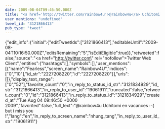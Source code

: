 ```yaml
---
date: 2009-08-04T09:46:50.000Z
title: "<a href='http://twitter.com/rainbow4u'>@rainbow4u</a> Uchitomi en vacances :-( but i miss you !″"
user_mentions: "undefined"
tweet_id: "3121866413"
pub_type: "tweet"
---
```

{"edit_info":{"initial":{"editTweetIds":["3121866413"],"editableUntil":"2009-08-04T10:16:50.000Z","editsRemaining":"5","isEditEligible":true}},"retweeted":false,"source":"<a href=\"http://twitter.com\" rel=\"nofollow\">Twitter Web Client</a>","entities":{"hashtags":[],"symbols":[],"user_mentions":[{"name":"Fearless","screen_name":"Rainbow4U","indices":["0","10"],"id_str":"2227208220","id":"2227208220"}],"urls":[]},"display_text_range":["0","52"],"favorite_count":"0","in_reply_to_status_id_str":"3121834929","id_str":"3121866413","in_reply_to_user_id":"19061911","truncated":false,"retweet_count":"0","id":"3121866413","in_reply_to_status_id":"3121834929","created_at":"Tue Aug 04 09:46:50 +0000 2009","favorited":false,"full_text":"@rainbow4u Uchitomi en vacances :-( but i miss you !","lang":"en","in_reply_to_screen_name":"nhung_tang","in_reply_to_user_id_str":"19061911"}
